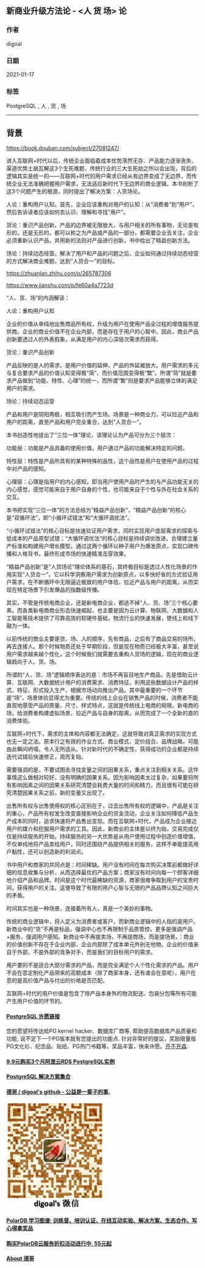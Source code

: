 ## 新商业升级方法论 - <人 货 场> 论  
                
### 作者                
digoal                
                
### 日期                
2021-01-17                
                
### 标签                
PostgreSQL , 人 , 货 , 场        
                
----                
                
## 背景     
https://book.douban.com/subject/27081247/  
  
进入互联网+时代以后，传统企业面临着成本优势荡然无存、产品能力逐渐丧失、渠道优势土崩瓦解这3个生死难题，传统行业的三大生死劫之所以会出现，背后的逻辑其实是统一的——互联网+时代的用户需求已经从有边界变成了无边界，而传统企业无法准确把握用户需求，无法适应新时代下无边界的商业逻辑。本书剖析了这3个问题产生的根源，同时提出了解决方案：人货场论。  
  
人论：重构用户认知。首先，企业应该重构对用户的认知：从“消费者”到“用户”，然后告诉读者应该如何去认识、理解和寻找“用户”。  
  
货论：重识产品创新。产品的边界被无限放大，与用户相关的所有事物，无论是有形的，还是无形的，都可以称之为产品或产品的一部分，都需要企业去关注，企业必须重新认识产品，并用新的法则对产品进行创新，书中给出了精益创新方法。  
  
场论：持续动态经营。解决了用户和产品的问题之后，企业如何通过持续动态经营的方式解决商业难题，达到“人货合一”的目标。  
  
https://zhuanlan.zhihu.com/p/265787306  
  
https://www.jianshu.com/p/fe60a4a7723d  
  
“人、货、场”的内涵解读：  
  
人论：重构用户认知  
  
企业的价值从单纯地出售商品所有权，升级为用户在使用产品全过程的增值服务提供商。企业的商业价值不在企业内部，而是存在于用户的心智中。因此，商业产品创新要透过人的外表假象，从满足用户的内心深层次需求而获得。  
  
货论：重识产品创新  
  
产品反映的是人的需求，是用户价值的延伸，产品的外延被放大。用户需求的多元与复合要求产品的价值认知变得极“简”，而价值范围变得极“繁”。所谓“简”就是要求产品做到“功能、特性、心理”的统一，而所谓“繁”则是要求产品能够立体的满足用户的需求。  
  
场论：持续动态运营  
  
产品和用户是阴阳两极，相互吸引而产生场。场景是一种商业力，可以拉近产品和用户的距离，直至产品和用户完全重合，达到“人货合一”。  
  
本书创造性地提出了“三位一体”理论，该理论认为产品可分为三个层次：  
  
功能层：功能是产品具备的使用价值，用户通过产品的功能解决特定的问题。  
  
特性层：特性是产品所具有的某种特殊的品性，这个品性是用户在使用产品的过程中对产品的感知。  
  
心理层：心理是指用户的内心感知，即当用户使用产品时产生的与产品功能无关的内心感觉，感觉可能来自于用户自身的个性，也可能来自于个性与外在社会关系的交互。  
  
本书把实现“三位一体”的方法总结为“精益产品创新”，“精益产品创新”的核心是“双循环法”，即“小循环试错法”和“大循环调优法”。  
  
“小循环试错法”的核心目标是快速验证用户需求，同时实现用户底层需求的探索与低成本的产品原型试错；“大循环调优法”的核心目标是持续调优改进，合理建立量产标准和构建用户增长模型。通过这两个循环以种子用户为爆发原点，实现口碑传播和人格背书，最终形成市场的快速精准击穿效果。  
  
“精益产品创新”是“人货场论”理论体系的基石，其终极目标是透过人性化场景的作用实现“人货合一”。它以科学洞察用户需求为创新原点，以多快好省的方式验证用户需求，在不断循环中无限逼近极致的用户体验，拉近产品与用户的距离，从而实现在特定场景下引发爆品的指数级传播。  
  
其实，不管是传统电商企业，还是新电商企业，都逃不掉“人、货、场”三个核心要素。而各类新电商商业形态快速崛起，也主要是因为云计算、物联网、大数据和人工智能等技术提供了可靠高效的软硬件基础，物流行业的快速发展，使线上和线下融为一体。  
  
以前传统的商业主要是货、场、人的顺序，先有商品，之后有了商品交易的场所，再去连接人。那个时候物质还处于早期阶段，但是现在物质已经极大丰富，甚至说用户需求越来越个性化，这个时候我们就需要去重构人货场的逻辑，现在的商业逻辑趋向于人、货、场。  
  
所谓的“人、货、场”逻辑顺序表达的是：市场不再盲目地生产商品，先是借助云计算、互联网、大数据统计用户的消费需求、消费特征，利用这些数据设计产品的样式、特征、形式投入生产，根据市场动向推出产品。其中最重要的一个环节是“场”，场景体验显得尤为重要。传统的线上企业在销售产品的时候，消费者不能直观地感受产品的质量、尺寸、样式特点，这就是传统线上电商的局限。新电商的场，给消费者构建虚拟场景，拉近产品与自身的距离，从而完成了一个全新的直的消费体验。  
  
互联网+时代下，需求的主体和内容都无法确定，这就导致对真正需求的实现方式也无一定之法。原本行之有效的作业方式、商业模式、定价组合、品牌战略，可能由此瞬间坍塌，令人无所适从。针对新时代的不确定性，获得成功的企业都是持续迭代试错后快速修正，周而复始。  
  
需要强调的是，不要试图去寻找变量之间的因果关系，重点关注到相关关系。这件事情这么做相对较好，没有明确的因果关系。因为影响因素太过复杂，如果要将所有影响因素之间的因果关系研究清楚会耗费大量的时间和精力，而且很有可能在研究清楚因果关系之前，新的变量又出现了。  
  
出售所有权与出售使用权的核心区别在于，过去出售所有权的逻辑中，产品是关注的重心，产品所有权发生改变直接影响企业的资金流动，企业关注如何降低产品生产成本的同时，追求快速将产品售出变现。而在互联网+时代，产品成为企业接近用户的媒介和挖掘用户需求的工具。因此，新商业的主体是以终为始，交易完成仅仅是持续服务的开始。持续服务的另一大优势是从用户使用过程中创造价值增值，不仅单纯地将产品卖给用户，同时还围绕产品提供相关的服务，这样不单能提高用户黏性，还可以创造新的利润点。  
  
书中用户和商家的共同点是：时间稀缺。用户没有时间在每次购买决策前都做好详细的信息收集与分析，从而选择最优的产品方案；商家没有时间向每一个顾客详细地介绍产品和品牌。时间是这个时代最稀缺的资源，商家很难争取到用户的宝贵时间，获得用户的关注。这便导致了有限的用户心智与无限的产品品牌认知之间巨大的矛盾。  
  
时间其实也是一种场景，连接着所有人，真是一个美妙的事物。  
  
传统的商业逻辑中，将人定义为消费者或客户，而新商业逻辑中的人指的是用户。新商业中的“货”不再是标品，强调中心也不再限制于品质管控，更多是强调产品+服务，强调用户感知。新商业中不再提卖场，不再提商场，而是提场景。：商业的价值创新不存在于企业内部，企业内部除了成本单元外别无他物。企业的价值来自于外部，不是外部的竞争对手，而是我们的目标用户的需求。  
  
用户要的不是适合大部分需求的产品，而是完全满足个人个性化需求的产品。用户不会在意定制化产品带来的高额成本（除了商家本身，还有谁会在意呢），用户在意的是高价值产品与付出的价格是否匹配。  
  
互联网+时代的用户价值是包含了除产品本身外的物流配送、包装分包等所有可能产生用户价值的环节的。  
  
  
  
#### [PostgreSQL 许愿链接](https://github.com/digoal/blog/issues/76 "269ac3d1c492e938c0191101c7238216")
您的愿望将传达给PG kernel hacker、数据库厂商等, 帮助提高数据库产品质量和功能, 说不定下一个PG版本就有您提出的功能点. 针对非常好的提议，奖励限量版PG文化衫、纪念品、贴纸、PG热门书籍等，奖品丰富，快来许愿。[开不开森](https://github.com/digoal/blog/issues/76 "269ac3d1c492e938c0191101c7238216").  
  
  
#### [9.9元购买3个月阿里云RDS PostgreSQL实例](https://www.aliyun.com/database/postgresqlactivity "57258f76c37864c6e6d23383d05714ea")
  
  
#### [PostgreSQL 解决方案集合](https://yq.aliyun.com/topic/118 "40cff096e9ed7122c512b35d8561d9c8")
  
  
#### [德哥 / digoal's github - 公益是一辈子的事.](https://github.com/digoal/blog/blob/master/README.md "22709685feb7cab07d30f30387f0a9ae")
  
  
![digoal's wechat](../pic/digoal_weixin.jpg "f7ad92eeba24523fd47a6e1a0e691b59")
  
  
#### [PolarDB 学习图谱: 训练营、培训认证、在线互动实验、解决方案、生态合作、写心得拿奖品](https://www.aliyun.com/database/openpolardb/activity "8642f60e04ed0c814bf9cb9677976bd4")
  
  
#### [购买PolarDB云服务折扣活动进行中, 55元起](https://www.aliyun.com/activity/new/polardb-yunparter?userCode=bsb3t4al "e0495c413bedacabb75ff1e880be465a")
  
  
#### [About 德哥](https://github.com/digoal/blog/blob/master/me/readme.md "a37735981e7704886ffd590565582dd0")
  
